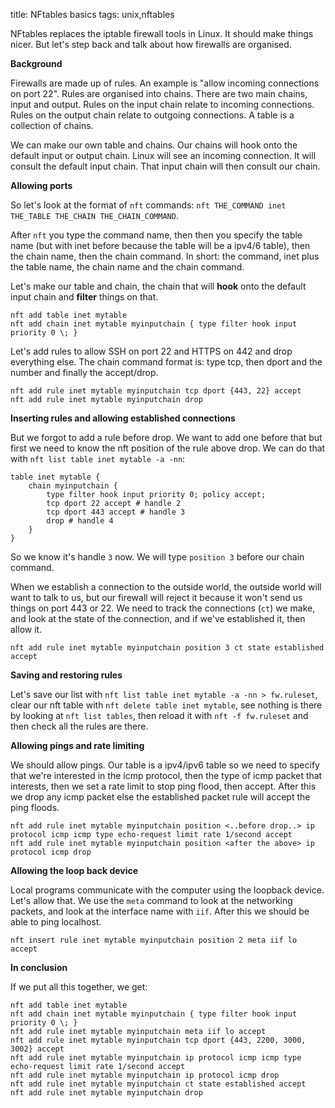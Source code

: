 title: NFtables basics
tags: unix,nftables

NFtables replaces the iptable firewall tools in Linux. It should make things nicer. But let's step back and talk about how firewalls are organised.

**Background**

Firewalls are made up of rules. An example is "allow incoming connections on port 22". Rules are organised into chains. There are two main chains, input and output. Rules on the input chain relate to incoming connections. Rules on the output chain relate to outgoing connections. A table is a collection of chains.

We can make our own table and chains. Our chains will hook onto the default input or output chain. Linux will see an incoming connection. It will consult the default input chain. That input chain will then consult our chain. 

**Allowing ports**

So let's look at the format of `nft` commands: `nft THE_COMMAND inet THE_TABLE THE_CHAIN THE_CHAIN_COMMAND`. 

After `nft` you type the command name, then then you specify the table name (but with inet before because the table will be a ipv4/6 table), then the chain name, then the chain command. In short: the command, inet plus the table name, the chain name and the chain command. 

Let's make our table and chain, the chain that will **hook** onto the default input chain and **filter** things on that.

```
nft add table inet mytable
nft add chain inet mytable myinputchain { type filter hook input priority 0 \; }
```

Let's add rules to allow SSH on port 22 and HTTPS on 442 and drop everything else. The chain command format is: type tcp, then dport and the number and finally the accept/drop.

```
nft add rule inet mytable myinputchain tcp dport {443, 22} accept
nft add rule inet mytable myinputchain drop
```

**Inserting rules and allowing established connections**

But we forgot to add a rule before drop. We want to add one before that but first we need to know the nft position of the rule above drop. We can do that with `nft list table inet mytable -a -nn`:

```
table inet mytable {
	chain myinputchain {
		type filter hook input priority 0; policy accept;
		tcp dport 22 accept # handle 2
		tcp dport 443 accept # handle 3
		drop # handle 4
	}
}
```

So we know it's handle `3` now. We will type `position 3` before our chain command.

When we establish a connection to the outside world, the outside world will want to talk to us, but our firewall will reject it because it won't send us things on port 443 or 22. We need to track the connections (`ct`) we make, and look at the state of the connection, and if we've established it, then allow it.

```
nft add rule inet mytable myinputchain position 3 ct state established accept
```

**Saving and restoring rules**

Let's save our list with `nft list table inet mytable -a -nn > fw.ruleset`, clear our nft table with `nft delete table inet mytable`, see nothing is there by looking at `nft list tables`, then reload it with `nft -f fw.ruleset` and then check all the rules are there.

**Allowing pings and rate limiting**

We should allow pings. Our table is a ipv4/ipv6 table so we need to specify that we're interested in the icmp protocol, then the type of icmp packet that interests, then we set a rate limit to stop ping flood, then accept. After this we drop any icmp packet else the established packet rule will accept the ping floods.

```
nft add rule inet mytable myinputchain position <..before drop..> ip protocol icmp icmp type echo-request limit rate 1/second accept
nft add rule inet mytable myinputchain position <after the above> ip protocol icmp drop
```

**Allowing the loop back device**

Local programs communicate with the computer using the loopback device. Let's allow that. We use the `meta` command to look at the networking packets, and look at the interface name with `iif`. After this we should be able to ping localhost.

```
nft insert rule inet mytable myinputchain position 2 meta iif lo accept
```

**In conclusion**

If we put all this together, we get:

```
nft add table inet mytable
nft add chain inet mytable myinputchain { type filter hook input priority 0 \; }
nft add rule inet mytable myinputchain meta iif lo accept
nft add rule inet mytable myinputchain tcp dport {443, 2200, 3000, 3002} accept
nft add rule inet mytable myinputchain ip protocol icmp icmp type echo-request limit rate 1/second accept
nft add rule inet mytable myinputchain ip protocol icmp drop
nft add rule inet mytable myinputchain ct state established accept
nft add rule inet mytable myinputchain drop
```
